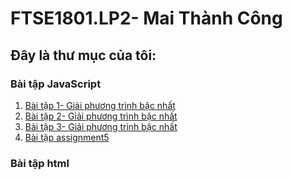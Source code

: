 # FTSE1801.LP2- Mai Thành Công
## Đây là thư mục của tôi:

### Bài tập JavaScript
1. [Bài tập 1- Giải phương trình bậc nhất](https://github.com/FASTTRACKSE/FTSE1801.LP2/blob/master/congmt/JAVA1/baitap1.html)
2. [Bài tập 2- Giải phương trình bậc nhất](https://github.com/FASTTRACKSE/FTSE1801.LP2/blob/master/congmt/JAVA1/baitap2.html)
3. [Bài tập 3- Giải phương trình bậc nhất](https://github.com/FASTTRACKSE/FTSE1801.LP2/blob/master/congmt/JAVA1/baitap3.html)
4. [Bài tập assignment5](https://github.com/FASTTRACKSE/FTSE1801.LP2/blob/master/congmt/Assignment5/pager/asiment5.html)

### Bài tập html


	

